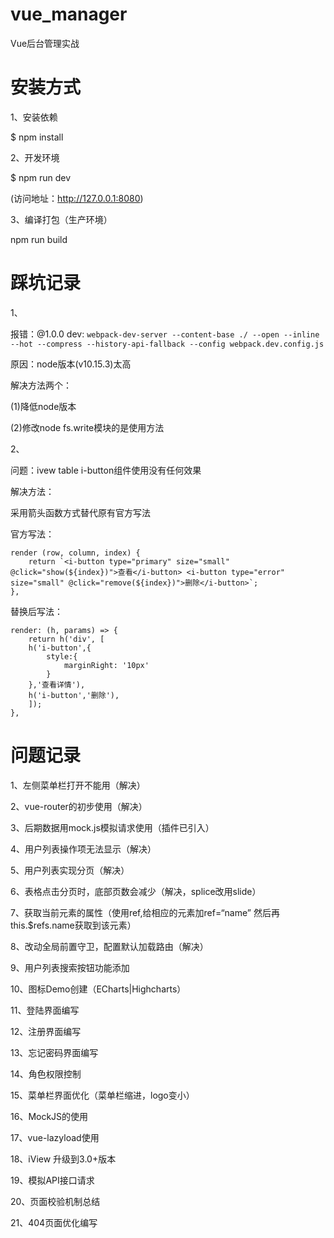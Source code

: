 # vue_manager
Vue后台管理实战

# 安装方式
1、安装依赖

$ npm install

2、开发环境

$ npm run dev

(访问地址：http://127.0.0.1:8080)

3、编译打包（生产环境）

npm run build

# 踩坑记录
1、

报错：@1.0.0 dev: `webpack-dev-server --content-base ./ --open --inline --hot --compress --history-api-fallback --config webpack.dev.config.js`

原因：node版本(v10.15.3)太高

解决方法两个：

(1)降低node版本

(2)修改node fs.write模块的是使用方法

2、

问题：ivew table i-button组件使用没有任何效果

解决方法：

采用箭头函数方式替代原有官方写法

官方写法：

````
render (row, column, index) {
    return `<i-button type="primary" size="small" @click="show(${index})">查看</i-button> <i-button type="error" size="small" @click="remove(${index})">删除</i-button>`;
},
````

替换后写法：

````
render: (h, params) => {
    return h('div', [
    h('i-button',{
        style:{
            marginRight: '10px'
        }
    },'查看详情'),
    h('i-button','删除'),
    ]);
},
````

# 问题记录
1、左侧菜单栏打开不能用（解决）

2、vue-router的初步使用（解决）

3、后期数据用mock.js模拟请求使用（插件已引入）

4、用户列表操作项无法显示（解决）

5、用户列表实现分页（解决）

6、表格点击分页时，底部页数会减少（解决，splice改用slide）

7、获取当前元素的属性（使用ref,给相应的元素加ref=“name” 然后再this.$refs.name获取到该元素）

8、改动全局前置守卫，配置默认加载路由（解决）

9、用户列表搜索按钮功能添加

10、图标Demo创建（ECharts|Highcharts）

11、登陆界面编写

12、注册界面编写

13、忘记密码界面编写

14、角色权限控制

15、菜单栏界面优化（菜单栏缩进，logo变小）

16、MockJS的使用

17、vue-lazyload使用

18、iView 升级到3.0+版本

19、模拟API接口请求

20、页面校验机制总结

21、404页面优化编写
 